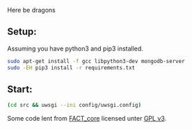 Here be dragons

## Setup:
Assuming you have python3 and pip3 installed.

```sh
sudo apt-get install -f gcc libpython3-dev mongodb-server
sudo -EH pip3 install -r requirements.txt
```

## Start:
```sh
(cd src && uwsgi --ini config/uwsgi.config)
```

Some code lent from [FACT_core](https://github.com/fkie-cad/FACT_core) licensed unter [GPL v3](https://github.com/fkie-cad/FACT_core/blob/master/LICENSE).
